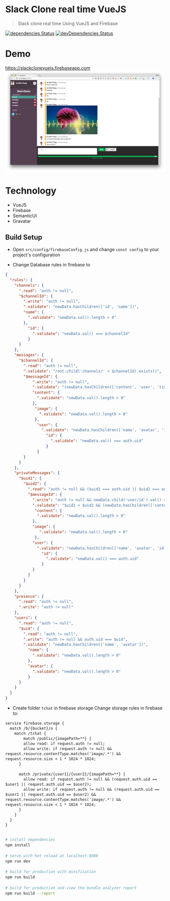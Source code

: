 # Slack Clone real time VueJS

> Slack clone real time Using VueJS and Firebase

[![dependencies Status](https://david-dm.org/ittus/vuejs-slack-clone-realtime/status.svg)](https://david-dm.org/ittus/vuejs-slack-clone-realtime)    [![devDependencies Status](https://david-dm.org/ittus/vuejs-slack-clone-realtime/dev-status.svg)](https://david-dm.org/ittus/vuejs-slack-clone-realtime?type=dev)

# Demo
https://slackclonevuejs.firebaseapp.com
![Demo Image](images/screenshot1.png)

# Technology
- VueJS
- Firebase
- SemanticUI
- Gravatar

## Build Setup

- Open `src/config/firebaseConfig.js` and change `const config` to your project's configuration

- Change Database rules in firebase to

```json
{
  "rules": {
    "channels": {
      ".read": "auth != null",
      "$channelId": {
        ".write": "auth != null",
        ".validate": "newData.hasChildren(['id', 'name'])",
        "name": {
          ".validate": "newData.val().length > 0"
        },
          "id": {
            ".validate": "newData.val() === $channelId"
          }
      }
    },
    "messages": {
      "$channelId": {
        ".read": "auth != null",
        ".validate": "root.child('channels/' + $channelId).exists()",
        "$messageId": {
          	".write": "auth != null",
            ".validate": "(newData.hasChildren(['content', 'user', 'timestamp']) && !newData.hasChildren(['image'])) || (newData.hasChildren(['image', 'user', 'timestamp']) && !newData.hasChildren(['content']))",
            "content": {
              ".validate": "newData.val().length > 0"
            },
             "image": {
               ".validate": "newData.val().length > 0"
             },
              "user": {
                ".validate": "newData.hasChildren(['name', 'avatar', 'id'])",
                  "id": {
                    ".validate": "newData.val() === auth.uid"
                  }
              }
        }
      }
    },
    "privateMessages": {
      "$uid1": {
        "$uid2": {
          ".read": "auth != null && ($uid1 === auth.uid || $uid2 === auth.uid)",
          "$messageId": {
            ".write": "auth != null && newData.child('user/id').val() === auth.uid",
            ".validate": "$uid1 < $uid2 && (newData.hasChildren(['content', 'user', 'timestamp']) && !newData.hasChildren(['image'])) || (newData.hasChildren(['image', 'user', 'timestamp']) && !newData.hasChildren(['content']))",
             "content": {
              ".validate": "newData.val().length > 0"
            },
            "image": {
               ".validate": "newData.val().length > 0"
             },
            "user": {
              ".validate": "newData.hasChildren(['name', 'avatar', 'id'])",
                "id": {
                  ".validate": "newData.val() === auth.uid"
                }
            }
          }
        }
      }
    },
    "presence": {
      ".read": "auth != null",
      ".write": "auth != null"
    },
    "users": {
      ".read": "auth != null",
      "$uid": {
        ".read": "auth != null",
        ".write": "auth != null && auth.uid === $uid",
        ".validate": "newData.hasChildren(['name', 'avatar'])",
          "name": {
            ".validate": "newData.val().length > 0"
          },
          "avatar": {
            ".validate": "newData.val().length > 0"
          }
      }
    }
  }
}
```

- Create folder `tchat` in firebase storage
Change storage rules in firebase to:
```
service firebase.storage {
  match /b/{bucket}/o {
    match /tchat {
    	match /public/{imagePath=**} {
      	allow read: if request.auth != null;
        allow write: if request.auth != null && request.resource.contentType.matches('image/.*') && request.resource.size < 1 * 1024 * 1024;
      }

      match /private/{user1}/{user2}/{imagePath=**} {
      	allow read: if request.auth != null && (request.auth.uid == $user1 || request.auth.uid == $user2);
        allow write: if request.auth != null && (request.auth.uid == $user1 || request.auth.uid == $user2) && request.resource.contentType.matches('image/.*') && request.resource.size < 1 * 1024 * 1024;
      }
    }
  }
}


```


``` bash
# install dependencies
npm install

# serve with hot reload at localhost:8080
npm run dev

# build for production with minification
npm run build

# build for production and view the bundle analyzer report
npm run build --report
```
